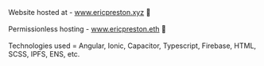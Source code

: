 <div>Website hosted at - <a href='https//www.ericpreston.xyz' target="_blank"><span>www.ericpreston.xyz</span></a> 🛜</div>
<br>
<div>Permissionless hosting - <a href='https//www.ericpreston.eth.limo'>www.ericpreston.eth</a> 🛜</div>
<br>
<div>Technologies used = Angular, Ionic, Capacitor, Typescript, Firebase, HTML, SCSS, IPFS, ENS, etc.</div>